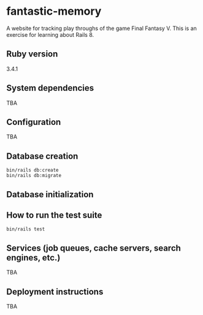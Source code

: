 # fantastic-memory

A website for tracking play throughs of the game Final Fantasy V. This is an exercise for learning about Rails 8.

## Ruby version

3.4.1

## System dependencies

TBA

## Configuration

TBA

## Database creation

```
bin/rails db:create
bin/rails db:migrate
```

## Database initialization

## How to run the test suite

`bin/rails test`

## Services (job queues, cache servers, search engines, etc.)

TBA

## Deployment instructions

TBA
